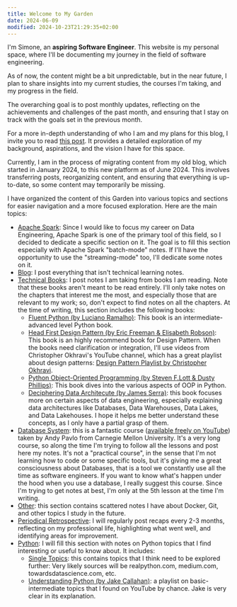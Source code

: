```yaml
---
title: Welcome to My Garden
date: 2024-06-09
modified: 2024-10-23T21:29:35+02:00
---
```


I'm Simone, an **aspiring Software Engineer**. This website is my personal space, where I'll be documenting my journey in the field of software engineering. 

As of now, the content might be a bit unpredictable, but in the near future, I plan to share insights into my current studies, the courses I'm taking, and my progress in the field.

The overarching goal is to post monthly updates, reflecting on the achievements and challenges of the past month, and ensuring that I stay on track with the goals set in the previous month.

For a more in-depth understanding of who I am and my plans for this blog, I invite you to read [this post](Blog/2024-01-07.%20Presentation.md). It provides a detailed exploration of my background, aspirations, and the vision I have for this space.

Currently, I am in the process of migrating content from my old blog, which started in January 2024, to this new platform as of June 2024. This involves transferring posts, reorganizing content, and ensuring that everything is up-to-date, so some content may temporarily be missing.

I have organized the content of this Garden into various topics and sections for easier navigation and a more focused exploration. Here are the main topics:
* [Apache Spark](Apache%20Spark/index.md): Since I would like to focus my career on Data Engineering, Apache Spark is one of the primary tool of this field, so I decided to dedicate a specific section on it. The goal is to fill this section especially with Apache Spark "batch-mode" notes. If I'll have the opportunity to use the "streaming-mode" too, I'll dedicate some notes on it.
* [Blog](Blog/index.md): I post everything that isn't technical learning notes.
* [Technical Books](Technical%20Books/index.md): I post notes I am taking from books I am reading. Note that these books aren't meant to be read entirely. I'll only take notes on the chapters that interest me the most, and especially those that are relevant to my work; so, don't expect to find notes on all the chapters. At the time of writing, this section includes the following books:
	* [Fluent Python (by Luciano Ramalho)](Technical%20Books/Fluent%20Python/index.md): This book is an intermediate-advanced level Python book.
	* [Head First Design Pattern (by Eric Freeman & Elisabeth Robson)](Technical%20Books/Head%20First%20Design%20Pattern/index.md): This book is an highly recommend book for Design Pattern. When the books need clarification or integration, I'll use videos from Christopher Okhravi's YouTube channel, which has a great playlist about design patterns: [Design Pattern Playlist by Christopher Okhravi](https://www.youtube.com/playlist?list=PLrhzvIcii6GNjpARdnO4ueTUAVR9eMBpc).
	* [Python Object-Oriented Programming (by Steven F.Lott & Dusty Phillips)](Technical%20Books/Python%20Object-Oriented%20Programming/index.md): This book dives into the various aspects of OOP in Python.
	* [Deciphering Data Architecute (by James Serra)](Technical%20Books/Deciphering%20Data%20Architectures/index.md): this book focuses more on certain aspects of data engineering, especially explaining data architectures like Databases, Data Warehouses, Data Lakes, and Data Lakehouses. I hope it helps me better understand these concepts, as I only have a partial grasp of them.
* [Database System](Database%20System/index.md): this is a fantastic course ([available freely on YouTube](https://www.youtube.com/watch?v=vdPALZ-GCfI&list=PLSE8ODhjZXjbj8BMuIrRcacnQh20hmY9g&index=1)) taken by Andy Pavlo from Carnegie Mellon University. It's a very long course, so along the time I'm trying to follow all the lessons and post here my notes. It's not a "practical course", in the sense that I'm not learning how to code or some specific tools, but it's giving me a great consciousness about Databases, that is a tool we constantly use all the time as software engineers. If you want to know what's happen under the hood when you use a database, I really suggest this course. Since I'm trying to get notes at best, I'm only at the 5th lesson at the time I'm writing.
* [Other](Other/index.md): this section contains scattered notes I have about Docker, Git, and other topics I study in the future.
* [Periodical Retrospective](Periodical%20Retrospective/index.md): I will regularly post recaps every 2-3 months, reflecting on my professional life, highlighting what went well, and identifying areas for improvement.
* [Python](Python/index.md): I will fill this section with notes on Python topics that I find interesting or useful to know about. It includes:
	* [Single Topics](Python/Single%20Topics/index.md): this contains topics that I think need to be explored further: Very likely sources will be realpython.com, medium.com, towardsdatascience.com, etc.
	* [Understanding Python (by Jake Callahan)](Python/Understanding%20Python%20(by%20Jake%20Callahan)/index.md): a playlist on basic-intermediate topics that I found on YouTube by chance. Jake is very clear in its explanation.